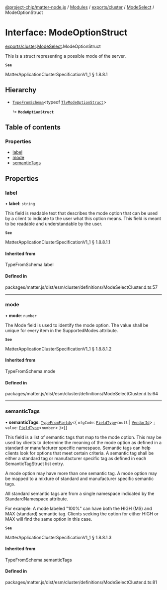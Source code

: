 [@project-chip/matter-node.js](../README.md) / [Modules](../modules.md) / [exports/cluster](../modules/exports_cluster.md) / [ModeSelect](../modules/exports_cluster.ModeSelect.md) / ModeOptionStruct

# Interface: ModeOptionStruct

[exports/cluster](../modules/exports_cluster.md).[ModeSelect](../modules/exports_cluster.ModeSelect.md).ModeOptionStruct

This is a struct representing a possible mode of the server.

**`See`**

MatterApplicationClusterSpecificationV1_1 § 1.8.8.1

## Hierarchy

- [`TypeFromSchema`](../modules/exports_tlv.md#typefromschema)\<typeof [`TlvModeOptionStruct`](../modules/exports_cluster.ModeSelect.md#tlvmodeoptionstruct)\>

  ↳ **`ModeOptionStruct`**

## Table of contents

### Properties

- [label](exports_cluster.ModeSelect.ModeOptionStruct.md#label)
- [mode](exports_cluster.ModeSelect.ModeOptionStruct.md#mode)
- [semanticTags](exports_cluster.ModeSelect.ModeOptionStruct.md#semantictags)

## Properties

### label

• **label**: `string`

This field is readable text that describes the mode option that can be used by a client to indicate to the
user what this option means. This field is meant to be readable and understandable by the user.

**`See`**

MatterApplicationClusterSpecificationV1_1 § 1.8.8.1.1

#### Inherited from

TypeFromSchema.label

#### Defined in

packages/matter.js/dist/esm/cluster/definitions/ModeSelectCluster.d.ts:57

___

### mode

• **mode**: `number`

The Mode field is used to identify the mode option. The value shall be unique for every item in the
SupportedModes attribute.

**`See`**

MatterApplicationClusterSpecificationV1_1 § 1.8.8.1.2

#### Inherited from

TypeFromSchema.mode

#### Defined in

packages/matter.js/dist/esm/cluster/definitions/ModeSelectCluster.d.ts:64

___

### semanticTags

• **semanticTags**: [`TypeFromFields`](../modules/exports_tlv.md#typefromfields)\<\{ `mfgCode`: [`FieldType`](exports_tlv.FieldType.md)\<``null`` \| [`VendorId`](../modules/exports_datatype.md#vendorid)\> ; `value`: [`FieldType`](exports_tlv.FieldType.md)\<`number`\>  }\>[]

This field is a list of semantic tags that map to the mode option. This may be used by clients to determine
the meaning of the mode option as defined in a standard or manufacturer specific namespace. Semantic tags
can help clients look for options that meet certain criteria. A semantic tag shall be either a standard tag
or manufacturer specific tag as defined in each SemanticTagStruct list entry.

A mode option may have more than one semantic tag. A mode option may be mapped to a mixture of standard and
manufacturer specific semantic tags.

All standard semantic tags are from a single namespace indicated by the StandardNamespace attribute.

For example: A mode labeled "100%" can have both the HIGH (MS) and MAX (standard) semantic tag. Clients
seeking the option for either HIGH or MAX will find the same option in this case.

**`See`**

MatterApplicationClusterSpecificationV1_1 § 1.8.8.1.3

#### Inherited from

TypeFromSchema.semanticTags

#### Defined in

packages/matter.js/dist/esm/cluster/definitions/ModeSelectCluster.d.ts:81
